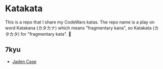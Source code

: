# Katakata
This is a repo that I share my CodeWars katas. The repo name is a play on word Katakana (カタカナ) which means "fragmentary kana", so Katakata (カタカタ) for "fragmentary kata". :ninja:

## 7kyu
- [Jaden Case](7kyu/JadenCase)
